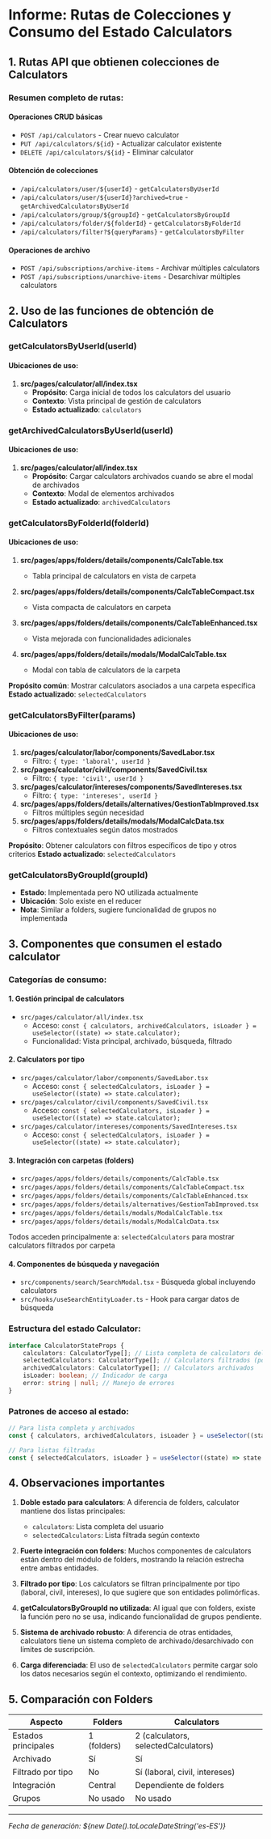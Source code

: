 # Informe: Rutas de Colecciones y Consumo del Estado Calculators

## 1. Rutas API que obtienen colecciones de Calculators

### Resumen completo de rutas:

#### **Operaciones CRUD básicas**

- `POST /api/calculators` - Crear nuevo calculator
- `PUT /api/calculators/${id}` - Actualizar calculator existente
- `DELETE /api/calculators/${id}` - Eliminar calculator

#### **Obtención de colecciones**

- `/api/calculators/user/${userId}` - `getCalculatorsByUserId`
- `/api/calculators/user/${userId}?archived=true` - `getArchivedCalculatorsByUserId`
- `/api/calculators/group/${groupId}` - `getCalculatorsByGroupId`
- `/api/calculators/folder/${folderId}` - `getCalculatorsByFolderId`
- `/api/calculators/filter?${queryParams}` - `getCalculatorsByFilter`

#### **Operaciones de archivo**

- `POST /api/subscriptions/archive-items` - Archivar múltiples calculators
- `POST /api/subscriptions/unarchive-items` - Desarchivar múltiples calculators

## 2. Uso de las funciones de obtención de Calculators

### **getCalculatorsByUserId(userId)**

#### Ubicaciones de uso:

1. **src/pages/calculator/all/index.tsx**
   - **Propósito**: Carga inicial de todos los calculators del usuario
   - **Contexto**: Vista principal de gestión de calculators
   - **Estado actualizado**: `calculators`

### **getArchivedCalculatorsByUserId(userId)**

#### Ubicaciones de uso:

1. **src/pages/calculator/all/index.tsx**
   - **Propósito**: Cargar calculators archivados cuando se abre el modal de archivados
   - **Contexto**: Modal de elementos archivados
   - **Estado actualizado**: `archivedCalculators`

### **getCalculatorsByFolderId(folderId)**

#### Ubicaciones de uso:

1. **src/pages/apps/folders/details/components/CalcTable.tsx**

   - Tabla principal de calculators en vista de carpeta

2. **src/pages/apps/folders/details/components/CalcTableCompact.tsx**

   - Vista compacta de calculators en carpeta

3. **src/pages/apps/folders/details/components/CalcTableEnhanced.tsx**

   - Vista mejorada con funcionalidades adicionales

4. **src/pages/apps/folders/details/modals/ModalCalcTable.tsx**
   - Modal con tabla de calculators de la carpeta

**Propósito común**: Mostrar calculators asociados a una carpeta específica
**Estado actualizado**: `selectedCalculators`

### **getCalculatorsByFilter(params)**

#### Ubicaciones de uso:

1. **src/pages/calculator/labor/components/SavedLabor.tsx**
   - Filtro: `{ type: 'laboral', userId }`
2. **src/pages/calculator/civil/components/SavedCivil.tsx**
   - Filtro: `{ type: 'civil', userId }`
3. **src/pages/calculator/intereses/components/SavedIntereses.tsx**
   - Filtro: `{ type: 'intereses', userId }`
4. **src/pages/apps/folders/details/alternatives/GestionTabImproved.tsx**
   - Filtros múltiples según necesidad
5. **src/pages/apps/folders/details/modals/ModalCalcData.tsx**
   - Filtros contextuales según datos mostrados

**Propósito**: Obtener calculators con filtros específicos de tipo y otros criterios
**Estado actualizado**: `selectedCalculators`

### **getCalculatorsByGroupId(groupId)**

- **Estado**: Implementada pero NO utilizada actualmente
- **Ubicación**: Solo existe en el reducer
- **Nota**: Similar a folders, sugiere funcionalidad de grupos no implementada

## 3. Componentes que consumen el estado calculator

### **Categorías de consumo:**

#### **1. Gestión principal de calculators**

- `src/pages/calculator/all/index.tsx`
  - Acceso: `const { calculators, archivedCalculators, isLoader } = useSelector((state) => state.calculator);`
  - Funcionalidad: Vista principal, archivado, búsqueda, filtrado

#### **2. Calculators por tipo**

- `src/pages/calculator/labor/components/SavedLabor.tsx`
  - Acceso: `const { selectedCalculators, isLoader } = useSelector((state) => state.calculator);`
- `src/pages/calculator/civil/components/SavedCivil.tsx`
  - Acceso: `const { selectedCalculators, isLoader } = useSelector((state) => state.calculator);`
- `src/pages/calculator/intereses/components/SavedIntereses.tsx`
  - Acceso: `const { selectedCalculators, isLoader } = useSelector((state) => state.calculator);`

#### **3. Integración con carpetas (folders)**

- `src/pages/apps/folders/details/components/CalcTable.tsx`
- `src/pages/apps/folders/details/components/CalcTableCompact.tsx`
- `src/pages/apps/folders/details/components/CalcTableEnhanced.tsx`
- `src/pages/apps/folders/details/alternatives/GestionTabImproved.tsx`
- `src/pages/apps/folders/details/modals/ModalCalcTable.tsx`
- `src/pages/apps/folders/details/modals/ModalCalcData.tsx`

Todos acceden principalmente a: `selectedCalculators` para mostrar calculators filtrados por carpeta

#### **4. Componentes de búsqueda y navegación**

- `src/components/search/SearchModal.tsx` - Búsqueda global incluyendo calculators
- `src/hooks/useSearchEntityLoader.ts` - Hook para cargar datos de búsqueda

### **Estructura del estado Calculator:**

```typescript
interface CalculatorStateProps {
	calculators: CalculatorType[]; // Lista completa de calculators del usuario
	selectedCalculators: CalculatorType[]; // Calculators filtrados (por tipo, carpeta, etc.)
	archivedCalculators: CalculatorType[]; // Calculators archivados
	isLoader: boolean; // Indicador de carga
	error: string | null; // Manejo de errores
}
```

### **Patrones de acceso al estado:**

```typescript
// Para lista completa y archivados
const { calculators, archivedCalculators, isLoader } = useSelector((state) => state.calculator);

// Para listas filtradas
const { selectedCalculators, isLoader } = useSelector((state) => state.calculator);
```

## 4. Observaciones importantes

1. **Doble estado para calculators**: A diferencia de folders, calculator mantiene dos listas principales:

   - `calculators`: Lista completa del usuario
   - `selectedCalculators`: Lista filtrada según contexto

2. **Fuerte integración con folders**: Muchos componentes de calculators están dentro del módulo de folders, mostrando la relación estrecha entre ambas entidades.

3. **Filtrado por tipo**: Los calculators se filtran principalmente por tipo (laboral, civil, intereses), lo que sugiere que son entidades polimórficas.

4. **getCalculatorsByGroupId no utilizada**: Al igual que con folders, existe la función pero no se usa, indicando funcionalidad de grupos pendiente.

5. **Sistema de archivado robusto**: A diferencia de otras entidades, calculators tiene un sistema completo de archivado/desarchivado con límites de suscripción.

6. **Carga diferenciada**: El uso de `selectedCalculators` permite cargar solo los datos necesarios según el contexto, optimizando el rendimiento.

## 5. Comparación con Folders

| Aspecto             | Folders     | Calculators                          |
| ------------------- | ----------- | ------------------------------------ |
| Estados principales | 1 (folders) | 2 (calculators, selectedCalculators) |
| Archivado           | Sí          | Sí                                   |
| Filtrado por tipo   | No          | Sí (laboral, civil, intereses)       |
| Integración         | Central     | Dependiente de folders               |
| Grupos              | No usado    | No usado                             |

---

_Fecha de generación: ${new Date().toLocaleDateString('es-ES')}_
